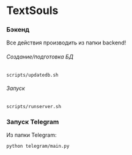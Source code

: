 # TextSouls

### Бэкенд
Все действия производить из папки backend!

###### Создание/подготовка БД
```
scripts/updatedb.sh
```
###### Запуск
```
scripts/runserver.sh
```

### Запуск Telegram
Из папки Telegram:
```
python telegram/main.py
```